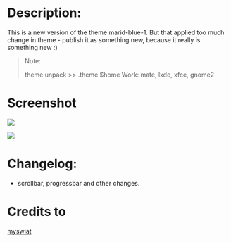 # Description:
This is a new version of the theme marid-blue-1. But that applied too much change in theme - publish it as something new, because it really is something new :)

>Note:
>
>theme unpack >> .theme $home
>Work: mate, lxde, xfce, gnome2

# Screenshot
![](http://gnome-look.org/CONTENT/content-pre1/146063-1.png)

![](http://gnome-look.org/CONTENT/content-pre2/146063-2.png)

# Changelog:
- scrollbar, progressbar and other changes.

# Credits to
[myswiat](http://gnome-look.org/usermanager/search.php?username=myswiat)
